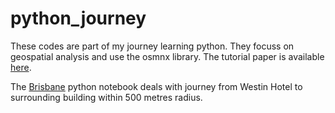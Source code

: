 # python_journey
These codes are part of my journey learning python. They focuss on geospatial analysis and use the osmnx library. The tutorial paper is available [here](https://www.frontiersin.org/articles/10.3389/fneur.2019.00743/full).

The [Brisbane](./Brisbane.ipynb) python notebook deals with journey from Westin Hotel to surrounding building within 500 metres radius. 
